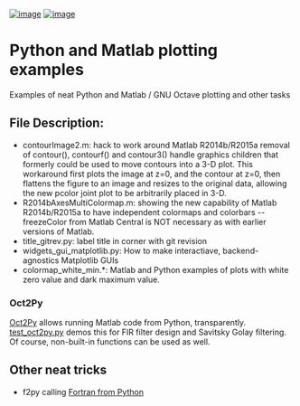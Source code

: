 [![image](https://travis-ci.org/scivision/python-matlab-examples.svg?branch=master)](https://travis-ci.org/scivision/python-matlab-examples)
[![image](https://coveralls.io/repos/github/scivision/python-matlab-examples/badge.svg?branch=master)](https://coveralls.io/github/scivision/python-matlab-examples?branch=master)

# Python and Matlab plotting examples

Examples of neat Python and Matlab / GNU Octave plotting and other tasks

## File Description:

-   contourImage2.m: hack to work around Matlab R2014b/R2015a removal of
    contour(), contourf() and contour3() handle graphics children that
    formerly could be used to move contours into a 3-D plot. This
    workaround first plots the image at z=0, and the contour at z=0,
    then flattens the figure to an image and resizes to the original
    data, allowing the new pcolor joint plot to be arbitrarily placed in
    3-D.
-   R2014bAxesMultiColormap.m: showing the new capability of Matlab
    R2014b/R2015a to have independent colormaps and colorbars --
    freezeColor from Matlab Central is NOT necessary as with earlier
    versions of Matlab.
-   title_gitrev.py: label title in corner with git revision
-   widgets_gui_matplotlib.py: How to make interactiave,
    backend-agnostics Matplotlib GUIs
-   colormap_white_min.*: Matlab and Python examples of plots with
    white zero value and dark maximum value.

### Oct2Py

[Oct2Py](https://www.scivision.co/run-matlab-code-from-python-oct2py)
allows running Matlab code from Python, transparently.
[test_oct2py.py](test_oct2py.py) demos this for FIR filter design and Savitsky Golay filtering.
Of course, non-built-in functions can be used as well.

## Other neat tricks

* f2py calling [Fortran from Python](https://github.com/scivision/f2py-examples)
